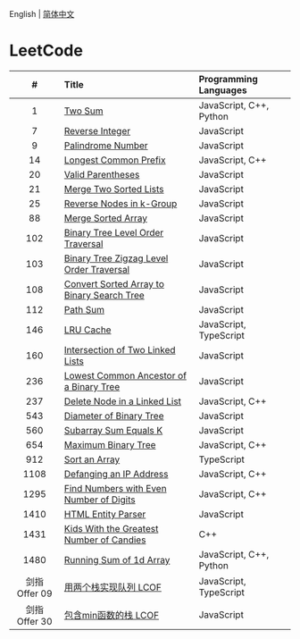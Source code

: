 English | [简体中文](./README.CN.md)

# LeetCode

**#**|**Title**|**Programming Languages**
:-:|:--|:--
1 | [Two Sum](./1.%20Two%20Sum/README.md) | JavaScript, C++, Python
7 | [Reverse Integer](./7.%20Reverse%20Integer/README.md) | JavaScript
9 | [Palindrome Number](./9.%20Palindrome%20Number/README.md) | JavaScript
14 | [Longest Common Prefix](./14.%20Longest%20Common%20Prefix/README.md) | JavaScript, C++
20 | [Valid Parentheses](./20.%20Valid%20Parentheses/README.md) | JavaScript
21 | [Merge Two Sorted Lists](./21.%20Merge%20Two%20Sorted%20Lists/README.md) | JavaScript
25 | [Reverse Nodes in k-Group](./25.%20Reverse%20Nodes%20in%20k-Group/README.md) | JavaScript
88 | [Merge Sorted Array](./88.%20Merge%20Sorted%20Array/README.md) | JavaScript
102 | [Binary Tree Level Order Traversal](./102.%20Binary%20Tree%20Level%20Order%20Traversal/README.md) | JavaScript
103 | [Binary Tree Zigzag Level Order Traversal](./103.%20Binary%20Tree%20Zigzag%20Level%20Order%20Traversal/README.md) | JavaScript
108 | [Convert Sorted Array to Binary Search Tree](./108.%20Convert%20Sorted%20Array%20to%20Binary%20Search%20Tree/README.md) | JavaScript
112 | [Path Sum](./112.%20Path%20Sum/README.md) | JavaScript
146 | [LRU Cache](./146.%20LRU%20Cache/README.md) | JavaScript, TypeScript
160 | [Intersection of Two Linked Lists](./160.%20Intersection%20of%20Two%20Linked%20Lists/README.md) | JavaScript
236 | [Lowest Common Ancestor of a Binary Tree](./236.%20Lowest%20Common%20Ancestor%20of%20a%20Binary%20Tree/README.md) | JavaScript
237 | [Delete Node in a Linked List](./237.%20Delete%20Node%20in%20a%20Linked%20List/README.md) | JavaScript, C++
543 | [Diameter of Binary Tree](./543.%20Diameter%20of%20Binary%20Tree/README.md) | JavaScript
560 | [Subarray Sum Equals K](./560.%20Subarray%20Sum%20Equals%20K/README.md) | JavaScript
654 | [Maximum Binary Tree](./654.%20Maximum%20Binary%20Tree/README.md) | JavaScript, C++
912 | [Sort an Array](./912.%20Sort%20an%20Array/README.md) | TypeScript
1108 | [Defanging an IP Address](./1108.%20Defanging%20an%20IP%20Address/README.md) | JavaScript, C++
1295 | [Find Numbers with Even Number of Digits](./1295.%20Find%20Numbers%20with%20Even%20Number%20of%20Digits/README.md) | JavaScript, C++
1410 | [HTML Entity Parser](./1410.%20HTML%20Entity%20Parser/README.md) | JavaScript
1431 | [Kids With the Greatest Number of Candies](./1431.%20Kids%20With%20the%20Greatest%20Number%20of%20Candies/README.md) | C++
1480 | [Running Sum of 1d Array](./1480.%20Running%20Sum%20of%201d%20Array/README.md) | JavaScript, C++, Python
剑指 Offer 09 | [用两个栈实现队列 LCOF](./剑指%20Offer%2009.%20用两个栈实现队列/README.md) | JavaScript, TypeScript
剑指 Offer 30 | [包含min函数的栈 LCOF](./剑指%20Offer%2030.%20包含min函数的栈/README.md) | JavaScript

